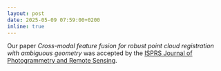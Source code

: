 ```yaml
---
layout: post
date: 2025-05-09 07:59:00+0200
inline: true
---
```


Our paper *Cross-modal feature fusion for robust point cloud registration with ambiguous geometry* was accepted by the [ISPRS Journal of Photogrammetry and Remote Sensing](https://www.sciencedirect.com/journal/isprs-journal-of-photogrammetry-and-remote-sensing).